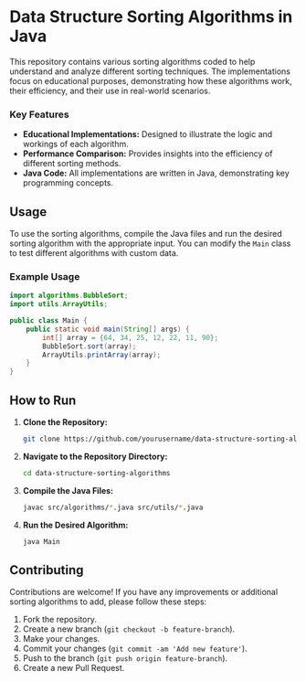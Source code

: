 # Data Structure Sorting Algorithms in Java

This repository contains various sorting algorithms coded to help understand and analyze different sorting techniques. The implementations focus on educational purposes, demonstrating how these algorithms work, their efficiency, and their use in real-world scenarios.

### Key Features

- **Educational Implementations:** Designed to illustrate the logic and workings of each algorithm.
- **Performance Comparison:** Provides insights into the efficiency of different sorting methods.
- **Java Code:** All implementations are written in Java, demonstrating key programming concepts.

## Usage

To use the sorting algorithms, compile the Java files and run the desired sorting algorithm with the appropriate input. You can modify the `Main` class to test different algorithms with custom data.

### Example Usage

```java
import algorithms.BubbleSort;
import utils.ArrayUtils;

public class Main {
    public static void main(String[] args) {
        int[] array = {64, 34, 25, 12, 22, 11, 90};
        BubbleSort.sort(array);
        ArrayUtils.printArray(array);
    }
}
```

## How to Run

1. **Clone the Repository:**

   ```bash
   git clone https://github.com/yourusername/data-structure-sorting-algorithms.git
   ```

2. **Navigate to the Repository Directory:**

   ```bash
   cd data-structure-sorting-algorithms
   ```

3. **Compile the Java Files:**

   ```bash
   javac src/algorithms/*.java src/utils/*.java
   ```

4. **Run the Desired Algorithm:**

   ```bash
   java Main
   ```

## Contributing

Contributions are welcome! If you have any improvements or additional sorting algorithms to add, please follow these steps:

1. Fork the repository.
2. Create a new branch (`git checkout -b feature-branch`).
3. Make your changes.
4. Commit your changes (`git commit -am 'Add new feature'`).
5. Push to the branch (`git push origin feature-branch`).
6. Create a new Pull Request.
